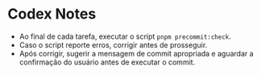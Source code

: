 # Codex Notes

- Ao final de cada tarefa, executar o script `pnpm precommit:check`.
- Caso o script reporte erros, corrigir antes de prosseguir.
- Após corrigir, sugerir a mensagem de commit apropriada e aguardar a confirmação do usuário antes de executar o commit.
